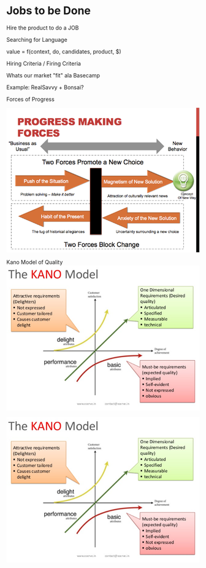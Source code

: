 # Jobs to be Done

Hire the product to do a JOB

Searching for Language

value = f\(context, do, candidates, product, $\)

Hiring Criteria / Firing Criteria

Whats our market "fit" ala Basecamp

Example: RealSavvy + Bonsai?



Forces of Progress

![](/assets/import.png)



Kano Model of Quality![](/assets/kano-model)

![](/assets/kano-model)

